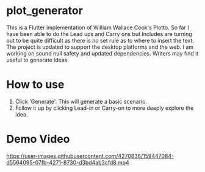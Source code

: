 # plot_generator
 
This is a Flutter implementation of William Wallace Cook's Plotto. So far I have been able to do the Lead ups and Carry ons but Includes are turning out to be quite difficult as there is no set rule as to where to insert the text. The project is updated to support the desktop platforms and the web. I am working on sound null safety and updated dependencies.
Writers may find it useful to generate ideas.

# How to use
1. Click 'Generate'. This will generate a basic scenario.
2. Follow it up by clicking Lead-in or Carry-on to more deeply explore the idea.

# Demo Video
https://user-images.githubusercontent.com/4270836/159447084-d5564095-07fb-4271-8730-d3bd4ab3cfd8.mp4

